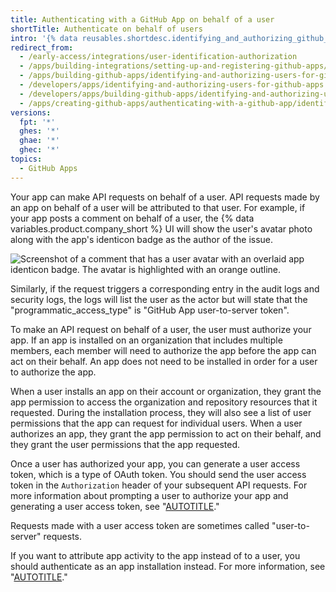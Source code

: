 ```yaml
---
title: Authenticating with a GitHub App on behalf of a user
shortTitle: Authenticate on behalf of users
intro: '{% data reusables.shortdesc.identifying_and_authorizing_github_apps %}'
redirect_from:
  - /early-access/integrations/user-identification-authorization
  - /apps/building-integrations/setting-up-and-registering-github-apps/identifying-users-for-github-apps
  - /apps/building-github-apps/identifying-and-authorizing-users-for-github-apps
  - /developers/apps/identifying-and-authorizing-users-for-github-apps
  - /developers/apps/building-github-apps/identifying-and-authorizing-users-for-github-apps
  - /apps/creating-github-apps/authenticating-with-a-github-app/identifying-and-authorizing-users-for-github-apps
versions:
  fpt: '*'
  ghes: '*'
  ghae: '*'
  ghec: '*'
topics:
  - GitHub Apps
---
```


Your app can make API requests on behalf of a user. API requests made by an app on behalf of a user will be attributed to that user. For example, if your app posts a comment on behalf of a user, the {% data variables.product.company_short %} UI will show the user's avatar photo along with the app's identicon badge as the author of the issue.

![Screenshot of a comment that has a user avatar with an overlaid app identicon badge. The avatar is highlighted with an orange outline.](/assets/images/help/apps/github-app-acting-on-your-behalf.png)

Similarly, if the request triggers a corresponding entry in the audit logs and security logs, the logs will list the user as the actor but will state that the "programmatic_access_type" is "GitHub App user-to-server token".

To make an API request on behalf of a user, the user must authorize your app. If an app is installed on an organization that includes multiple members, each member will need to authorize the app before the app can act on their behalf. An app does not need to be installed in order for a user to authorize the app.

When a user installs an app on their account or organization, they grant the app permission to access the organization and repository resources that it requested. During the installation process, they will also see a list of user permissions that the app can request for individual users. When a user authorizes an app, they grant the app permission to act on their behalf, and they grant the user permissions that the app requested.

Once a user has authorized your app, you can generate a user access token, which is a type of OAuth token. You should send the user access token in the `Authorization` header of your subsequent API requests. For more information about prompting a user to authorize your app and generating a user access token, see "[AUTOTITLE](/apps/creating-github-apps/authenticating-with-a-github-app/generating-a-user-access-token-for-a-github-app)."

Requests made with a user access token are sometimes called "user-to-server" requests.

If you want to attribute app activity to the app instead of to a user, you should authenticate as an app installation instead. For more information, see "[AUTOTITLE](/apps/creating-github-apps/authenticating-with-a-github-app/authenticating-as-a-github-app-installation)."
